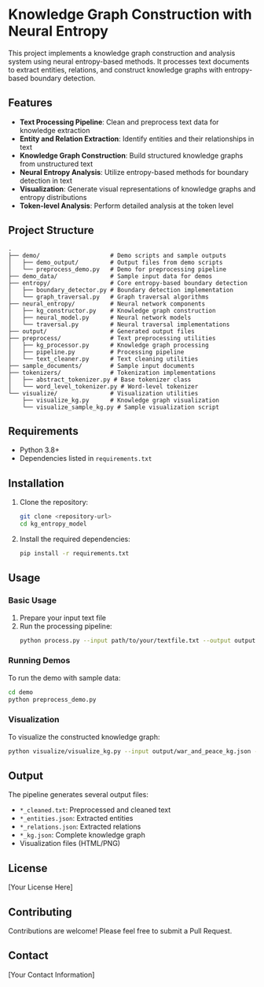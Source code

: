 # Knowledge Graph Construction with Neural Entropy

This project implements a knowledge graph construction and analysis system using neural entropy-based methods. It processes text documents to extract entities, relations, and construct knowledge graphs with entropy-based boundary detection.

## Features

- **Text Processing Pipeline**: Clean and preprocess text data for knowledge extraction
- **Entity and Relation Extraction**: Identify entities and their relationships in text
- **Knowledge Graph Construction**: Build structured knowledge graphs from unstructured text
- **Neural Entropy Analysis**: Utilize entropy-based methods for boundary detection in text
- **Visualization**: Generate visual representations of knowledge graphs and entropy distributions
- **Token-level Analysis**: Perform detailed analysis at the token level

## Project Structure

```
.
├── demo/                    # Demo scripts and sample outputs
│   ├── demo_output/         # Output files from demo scripts
│   └── preprocess_demo.py   # Demo for preprocessing pipeline
├── demo_data/               # Sample input data for demos
├── entropy/                 # Core entropy-based boundary detection
│   ├── boundary_detector.py # Boundary detection implementation
│   └── graph_traversal.py   # Graph traversal algorithms
├── neural_entropy/          # Neural network components
│   ├── kg_constructor.py    # Knowledge graph construction
│   ├── neural_model.py      # Neural network models
│   └── traversal.py         # Neural traversal implementations
├── output/                  # Generated output files
├── preprocess/              # Text preprocessing utilities
│   ├── kg_processor.py      # Knowledge graph processing
│   ├── pipeline.py          # Processing pipeline
│   └── text_cleaner.py      # Text cleaning utilities
├── sample_documents/        # Sample input documents
├── tokenizers/              # Tokenization implementations
│   ├── abstract_tokenizer.py # Base tokenizer class
│   └── word_level_tokenizer.py # Word-level tokenizer
└── visualize/               # Visualization utilities
    ├── visualize_kg.py      # Knowledge graph visualization
    └── visualize_sample_kg.py # Sample visualization script
```

## Requirements

- Python 3.8+
- Dependencies listed in `requirements.txt`

## Installation

1. Clone the repository:
   ```bash
   git clone <repository-url>
   cd kg_entropy_model
   ```

2. Install the required dependencies:
   ```bash
   pip install -r requirements.txt
   ```

## Usage

### Basic Usage

1. Prepare your input text file
2. Run the processing pipeline:
   ```bash
   python process.py --input path/to/your/textfile.txt --output output/
   ```

### Running Demos

To run the demo with sample data:
```bash
cd demo
python preprocess_demo.py
```

### Visualization

To visualize the constructed knowledge graph:
```bash
python visualize/visualize_kg.py --input output/war_and_peace_kg.json --output output/kg_visualization.html
```

## Output

The pipeline generates several output files:
- `*_cleaned.txt`: Preprocessed and cleaned text
- `*_entities.json`: Extracted entities
- `*_relations.json`: Extracted relations
- `*_kg.json`: Complete knowledge graph
- Visualization files (HTML/PNG)

## License

[Your License Here]

## Contributing

Contributions are welcome! Please feel free to submit a Pull Request.

## Contact

[Your Contact Information]
